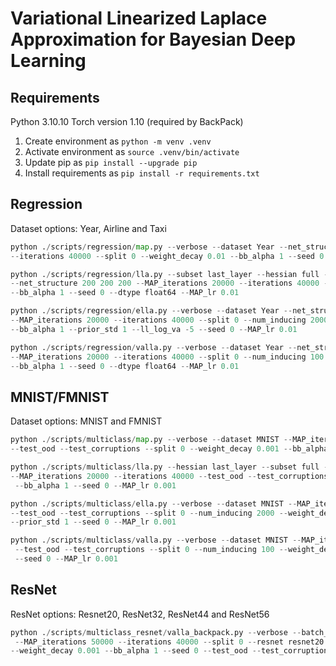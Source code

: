 # Variational Linearized Laplace Approximation for Bayesian Deep Learning

## Requirements

Python 3.10.10
Torch version 1.10 (required by BackPack)

1. Create environment as `python -m venv .venv`
2. Activate environment as `source .venv/bin/activate`
3. Update pip as `pip install --upgrade pip`
4. Install requirements as `pip install -r requirements.txt`

## Regression

Dataset options: Year, Airline and Taxi

```python
python ./scripts/regression/map.py --verbose --dataset Year --net_structure 200 200 200 --MAP_iterations 20000
--iterations 40000 --split 0 --weight_decay 0.01 --bb_alpha 1 --seed 0 --dtype float64 --MAP_lr 0.01
```

```python
python ./scripts/regression/lla.py --subset last_layer --hessian full --verbose --dataset Year
--net_structure 200 200 200 --MAP_iterations 20000 --iterations 40000 --split 0 --weight_decay 0.01
--bb_alpha 1 --seed 0 --dtype float64 --MAP_lr 0.01
```


```python
python ./scripts/regression/ella.py --verbose --dataset Year --net_structure 200 200 200
--MAP_iterations 20000 --iterations 40000 --split 0 --num_inducing 2000 --weight_decay 0.01
--bb_alpha 1 --prior_std 1 --ll_log_va -5 --seed 0 --MAP_lr 0.01
```

```python
python ./scripts/regression/valla.py --verbose --dataset Year --net_structure 200 200 200
--MAP_iterations 20000 --iterations 40000 --split 0 --num_inducing 100 --weight_decay 0.01
--bb_alpha 1 --seed 0 --dtype float64 --MAP_lr 0.01
```

## MNIST/FMNIST

Dataset options: MNIST and FMNIST

```python
python ./scripts/multiclass/map.py --verbose --dataset MNIST --MAP_iterations 20000 --iterations 40000
--test_ood --test_corruptions --split 0 --weight_decay 0.001 --bb_alpha 1 --seed 0 --MAP_lr 0.001
```

```python
python ./scripts/multiclass/lla.py --hessian last_layer --subset full --verbose --dataset MNIST
--MAP_iterations 20000 --iterations 40000 --test_ood --test_corruptions --split 0 --weight_decay 0.001
 --bb_alpha 1 --seed 0 --MAP_lr 0.001
```

```python
python ./scripts/multiclass/ella.py --verbose --dataset MNIST --MAP_iterations 20000 --iterations 40000
--test_ood --test_corruptions --split 0 --num_inducing 2000 --weight_decay 0.001 --bb_alpha 1
--prior_std 1 --seed 0 --MAP_lr 0.001
```

```python
python ./scripts/multiclass/valla.py --verbose --dataset MNIST --MAP_iterations 20000 --iterations 40000
 --test_ood --test_corruptions --split 0 --num_inducing 100 --weight_decay 0.001 --bb_alpha 1
 --seed 0 --MAP_lr 0.001
```

## ResNet

ResNet options: Resnet20, ResNet32, ResNet44 and ResNet56

```python
python ./scripts/multiclass_resnet/valla_backpack.py --verbose --batch_size 100 --dataset CIFAR10
 --MAP_iterations 50000 --iterations 40000 --split 0 --resnet resnet20 --num_inducing 100
--weight_decay 0.001 --bb_alpha 1 --seed 0 --test_ood --test_corruptions --MAP_lr 0.01 --device gpu
```
